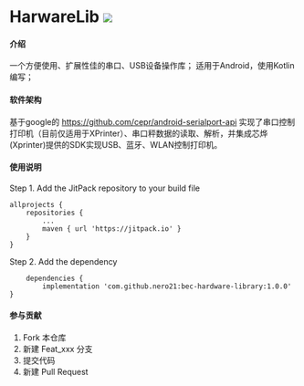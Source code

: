 # HarwareLib  [![](https://jitpack.io/v/nero21/bec-hardware-library.svg)](https://jitpack.io/#nero21/bec-hardware-library)

#### 介绍
一个方便使用、扩展性佳的串口、USB设备操作库；
适用于Android，使用Kotlin编写；

#### 软件架构
基于google的 https://github.com/cepr/android-serialport-api 实现了串口控制打印机（目前仅适用于XPrinter）、串口秤数据的读取、解析，并集成芯烨(Xprinter)提供的SDK实现USB、蓝牙、WLAN控制打印机。

#### 使用说明 

Step 1. Add the JitPack repository to your build file

	allprojects {
		repositories {
			...
			maven { url 'https://jitpack.io' }
		}
	}
  
Step 2. Add the dependency 
  
        dependencies {
	        implementation 'com.github.nero21:bec-hardware-library:1.0.0'
	}

#### 参与贡献

1. Fork 本仓库
2. 新建 Feat_xxx 分支
3. 提交代码
4. 新建 Pull Request
